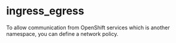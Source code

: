 # ingress_egress
To allow communication from OpenShift services which is another namespace, you can define a network policy.

